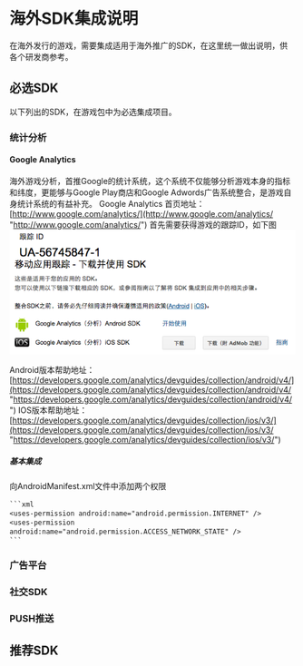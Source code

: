 # 海外SDK集成说明

  在海外发行的游戏，需要集成适用于海外推广的SDK，在这里统一做出说明，供各个研发商参考。

## 必选SDK
  以下列出的SDK，在游戏包中为必选集成项目。
### 统计分析
####   Google Analytics
  海外游戏分析，首推Google的统计系统，这个系统不仅能够分析游戏本身的指标和纬度，更能够与Google Play商店和Google Adwords广告系统整合，是游戏自身统计系统的有益补充。
  Google Analytics 首页地址：[http://www.google.com/analytics/](http://www.google.com/analytics/ "http://www.google.com/analytics/")
  首先需要获得游戏的跟踪ID，如下图
![](DraggedImage.png)

  Android版本帮助地址：[https://developers.google.com/analytics/devguides/collection/android/v4/](https://developers.google.com/analytics/devguides/collection/android/v4/ "https://developers.google.com/analytics/devguides/collection/android/v4/")
  IOS版本帮助地址：[https://developers.google.com/analytics/devguides/collection/ios/v3/](https://developers.google.com/analytics/devguides/collection/ios/v3/ "https://developers.google.com/analytics/devguides/collection/ios/v3/")
#####   基本集成
向AndroidManifest.xml文件中添加两个权限

	```xml
	<uses-permission android:name="android.permission.INTERNET" />
	<uses-permission android:name="android.permission.ACCESS_NETWORK_STATE" />
	```

### 广告平台
### 社交SDK
### PUSH推送

## 推荐SDK